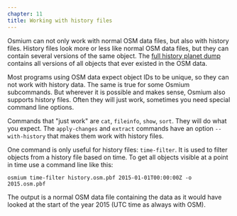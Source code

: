 ```yaml
---
chapter: 11
title: Working with history files
---
```


Osmium can not only work with normal OSM data files, but also with history
files. History files look more or less like normal OSM data files, but they
can contain several versions of the same object. The [full history planet
dump](https://planet.osm.org/planet/full-history/) contains all versions of all
objects that ever existed in the OSM data.

Most programs using OSM data expect object IDs to be unique, so they can not
work with history data. The same is true for some Osmium subcommands. But
wherever it is possible and makes sense, Osmium also supports history files.
Often they will just work, sometimes you need special command line options.

Commands that "just work" are `cat`, `fileinfo`, `show`, `sort`. They will do
what you expect. The `apply-changes` and `extract` commands have an option
`--with-history` that makes them work with history files.

One command is only useful for history files: `time-filter`. It is used to
filter objects from a history file based on time. To get all objects visible
at a point in time use a command line like this:

    osmium time-filter history.osm.pbf 2015-01-01T00:00:00Z -o 2015.osm.pbf

The output is a normal OSM data file containing the data as it would have
looked at the start of the year 2015 (UTC time as always with OSM).

